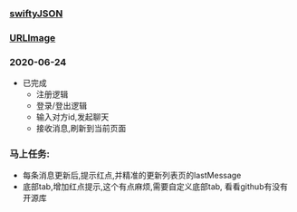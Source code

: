 ### [swiftyJSON](https://github.com/SwiftyJSON/SwiftyJSON)
### [URLImage](https://github.com/dmytro-anokhin/url-image#installation)


### 2020-06-24
  - 已完成
    - 注册逻辑
    - 登录/登出逻辑
    - 输入对方id,发起聊天
    - 接收消息,刷新到当前页面


### 马上任务:
  - 每条消息更新后,提示红点,并精准的更新列表页的lastMessage
  - 底部tab,增加红点提示,这个有点麻烦,需要自定义底部tab, 看看github有没有开源库
